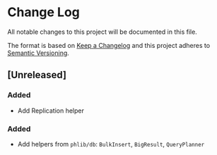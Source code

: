 # Change Log
All notable changes to this project will be documented in this file.

The format is based on [Keep a Changelog](http://keepachangelog.com/) 
and this project adheres to [Semantic Versioning](http://semver.org/).

## [Unreleased]
### Added
- Add Replication helper

### Added
- Add helpers from `phlib/db`: `BulkInsert`, `BigResult`, `QueryPlanner`
